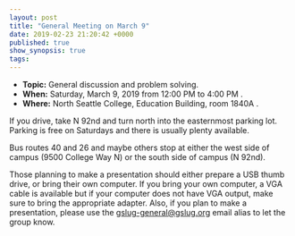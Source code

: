 ```yaml
---
layout: post
title: "General Meeting on March 9"
date: 2019-02-23 21:20:42 +0000
published: true
show_synopsis: true
tags:
---
```

* **Topic:** General discussion and problem solving.  
* **When:** Saturday, March 9, 2019 from 12:00 PM to 4:00 PM .
* **Where:** North Seattle College, Education Building, room 1840A .

If you drive, take N 92nd and turn north into the easternmost parking lot.  Parking is free on Saturdays and there is usually plenty available.

Bus routes 40 and 26 and maybe others stop at either the west side of campus (9500 College Way N) or the south side of campus (N 92nd).

Those planning to make a presentation should either prepare a USB thumb drive, or bring their own computer.  If you bring your own computer, a VGA cable is available but if your computer does not have VGA output, make sure to bring the appropriate adapter.  Also, if you plan to make a presentation, please use the gslug-general@gslug.org email alias to let the group know.

